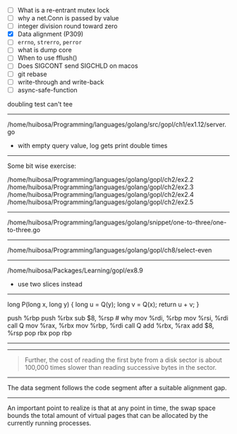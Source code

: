 * [ ] What is a re-entrant mutex lock
* [ ] why a net.Conn is passed by value
* [ ] integer division round toward zero
* [x] Data alignment (P309)
* [ ] `errno`, `strerro`, `perror`
* [ ] what is dump core
* [ ] When to use fflush()
* [ ] Does SIGCONT send SIGCHLD on macos
* [ ] git rebase
* [ ] write-through and write-back
* [ ] async-safe-function

doubling test can't tee

-----------------------------------------------------------------------

/home/huibosa/Programming/languages/golang/src/gopl/ch1/ex1.12/server.go

* with empty query value, log gets print double times

-----------------------------------------------------------------------

Some bit wise exercise:

/home/huibosa/Programming/languages/golang/gopl/ch2/ex2.2
/home/huibosa/Programming/languages/golang/gopl/ch2/ex2.3
/home/huibosa/Programming/languages/golang/gopl/ch2/ex2.4
/home/huibosa/Programming/languages/golang/gopl/ch2/ex2.5

-----------------------------------------------------------------------

/home/huibosa/Programming/languages/golang/snippet/one-to-three/one-to-three.go

-----------------------------------------------------------------------

/home/huibosa/Programming/languages/golang/gopl/ch8/select-even

-----------------------------------------------------------------------

/home/huibosa/Packages/Learning/gopl/ex8.9

* use two slices instead

-----------------------------------------------------------------------


long P(long x, long y) {
  long u = Q(y);
  long v = Q(x);
  return u + v;
}

push %rbp
push %rbx
sub  $8, %rsp     # why
mov  %rdi, %rbp
mov  %rsi, %rdi
call Q
mov  %rax, %rbx
mov  %rbp, %rdi
call Q
add  %rbx, %rax
add  $8, %rsp
pop  rbx
pop  rbp

---

---

> Further, the cost of reading the first byte from a disk sector is about
> 100,000 times slower than reading successive bytes in the sector.

---

The data segment follows the code segment after a suitable alignment gap.

---

An important point to realize is that at any point in time, the swap space
bounds the total amount of virtual pages that can be allocated by the currently
running processes.
